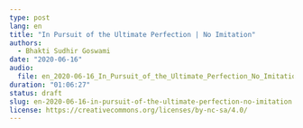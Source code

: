 ```yaml
---
type: post
lang: en
title: "In Pursuit of the Ultimate Perfection | No Imitation"
authors:
  - Bhakti Sudhir Goswami
date: "2020-06-16"
audio:
  file: en_2020-06-16_In_Pursuit_of_the_Ultimate_Perfection_No_Imitation.mp3
duration: "01:06:27"
status: draft
slug: en-2020-06-16-in-pursuit-of-the-ultimate-perfection-no-imitation
license: https://creativecommons.org/licenses/by-nc-sa/4.0/
---
```


